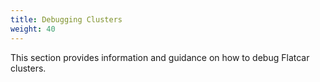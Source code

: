 ```yaml
---
title: Debugging Clusters
weight: 40
---
```


This section provides information and guidance on how to debug Flatcar clusters.
